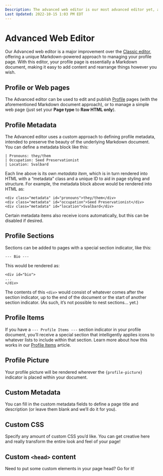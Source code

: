 ```yaml
---
Description: The advanced web editor is our most advanced editor yet, as the name would suggest
Last Updated: 2022-10-15 1:03 PM EDT
---
```


# Advanced Web Editor

Our Advanced web editor is a major improvement over the [Classic editor](/info/classic-editor), offering a unique Markdown-powered approach to managing your profile page. With this editor, your profile page is essentially a Markdown document, making it easy to add content and rearrange things however you wish.

## Profile or Web pages

The Advanced editor can be used to edit and publish [Profile](/info/profiles) pages (with the aforementioned Markdown document approach), or to manage a simple web page (just set your **Page type** to **Raw HTML only**).

## Profile Metadata

The Advanced editor uses a custom approach to defining profile metadata, intended to preserve the beauty of the underlying Markdown document. You can define a metadata block like this:

```
| Pronouns: they/them
| Occupation: Seed Preservationist
| Location: Svalbard
```

Each line above is its own _metadata item_, which is in turn rendered into HTML with a “metadata” class and a unique ID to aid in page styling and structure. For example, the metadata block above would be rendered into HTML as:

```
<div class="metadata" id="pronouns">they/them</div>
<div class="metadata" id="occupation">Seed Preservationist</div>
<div class="metadata" id="location">Svalbard</div>
```

Certain metadata items also receive icons automatically, but this can be disabled if desired.

## Profile Sections

Sections can be added to pages with a special section indicator, like this:

```
--- Bio ---
```

This would be rendered as:

```
<div id="bio">
...
</div>
```

The contents of this `<div>` would consist of whatever comes after the section indicator, up to the end of the document or the start of another section indicator. (As such, it’s not possible to nest sections... yet.)

## Profile Items

If you have a `--- Profile Items ---` section indicator in your profile document, you’ll receive a special section that intelligently applies icons to whatever lists to include within that section. Learn more about how this works in our [Profile Items](/info/profile-items) article.

## Profile Picture

Your profile picture will be rendered wherever the `{profile-picture}` indicator is placed within your document.

## Custom Metadata

You can fill in the custom metadata fields to define a page title and description (or leave them blank and we’ll do it for you).

## Custom CSS

Specify any amount of custom CSS you’d like. You can get creative here and really transform the entire look and feel of your page!

## Custom `<head>` content

Need to put some custom elements in your page head? Go for it!
